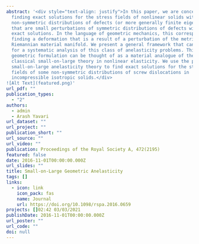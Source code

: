 ```yaml
---
abstract: '<div style="text-align: justify">In this paper, we are concerned with
  finding exact solutions for the stress fields of nonlinear solids with
  non-symmetric distributions of defects (or more generally finite eigenstrains)
  that are small perturbations of symmetric distributions of defects with known
  exact solutions. In the language of geometric mechanics, this corresponds to
  finding a deformation that is a result of a perturbation of the metric of the
  Riemannian material manifold. We present a general framework that can be used
  for a systematic analysis of this class of anelasticity problems. This
  geometric formulation can be thought of as a material analogue of the
  classical small-on-large theory in nonlinear elasticity. We use the present
  small-on-large anelasticity theory to find exact solutions for the stress
  fields of some non-symmetric distributions of screw dislocations in
  incompressible isotropic solids.</div>
![Alt Text](featured.png)'
url_pdf: ""
publication_types:
  - "2"
authors:
  - admin
  - Arash Yavari
url_dataset: ""
url_project: ""
publication_short: ""
url_source: ""
url_video: ""
publication: Proceedings of the Royal Society A, 472(2195)
featured: false
date: 2016-11-01T00:00:00.000Z
url_slides: ""
title: Small-on-Large Geometric Anelasticity
tags: []
links:
  - icon: link
    icon_pack: fas
    name: Journal
    url: https://doi.org/10.1098/rspa.2016.0659
projects: []02:42 03/03/2021
publishDate: 2016-11-01T00:00:00.000Z
url_poster: ""
url_code: ""
doi: null
---
```

